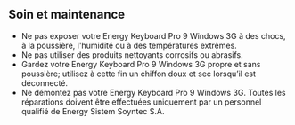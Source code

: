 ## Soin et maintenance

* Ne pas exposer votre Energy Keyboard Pro 9 Windows 3G à des chocs, à la poussière, l'humidité ou à des températures extrêmes. 
* Ne pas utiliser des produits nettoyants corrosifs ou abrasifs. 
* Gardez votre Energy Keyboard Pro 9 Windows 3G propre et sans poussière; utilisez à cette fin un chiffon doux et sec lorsqu’il est déconnecté.
* Ne démontez pas votre Energy Keyboard Pro 9 Windows 3G. Toutes les réparations doivent être effectuées uniquement par un personnel qualifié de Energy Sistem Soyntec S.A.


